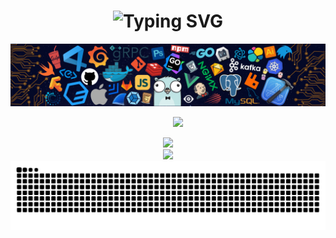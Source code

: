 <h1 align="center"><img src="https://readme-typing-svg.herokuapp.com?font=Fira+Code&pause=1000&color=4FC08D&center=true&vCenter=true&random=false&width=500&lines=Hi+everyone+%F0%9F%91%8B+Welcome+to+my+GitHub" alt="Typing SVG" /></h1>

![img](./assets/header.png)

<p align="center"> 
  &emsp;&emsp;&emsp;
  <!-- 前端 -->
  <a href=""><img src="https://img.shields.io/badge/Vue.js-35495e.svg?style=flat-square&logo=vue.js&logoColor=4FC08D" ></a>&emsp;
</p>

<div align="center">
  <img src="https://github-readme-stats.vercel.app/api?username=oooah&show_icons=true&hide_border=true" width="50%" />
</div>

<div align="center">
  <img src="https://github-readme-stats.vercel.app/api/top-langs/?username=oooa" width="50%" />
</div>

<picture>
  <source media="(prefers-color-scheme: dark)" srcset="https://raw.githubusercontent.com/oooah/oooah/output/github-contribution-grid-snake-dark.svg">
  <source media="(prefers-color-scheme: light)" srcset="https://raw.githubusercontent.com/oooah/oooah/output/github-contribution-grid-snake.svg">
  <img alt="github contribution grid snake animation" src="https://raw.githubusercontent.com/oooah/oooah/output/github-contribution-grid-snake.svg">
</picture>


